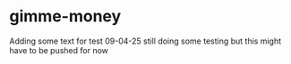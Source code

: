 # gimme-money

Adding some text for test 
09-04-25  still doing some testing but this might have to be pushed for now

